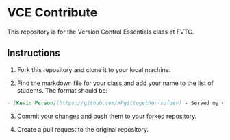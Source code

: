 
# VCE Contribute

This repository is for the Version Control Essentials class at FVTC.

## Instructions

1. Fork this repository and clone it to your local machine.

2. Find the markdown file for your class and add your name to the list of students. The format should be:

```markdown
- [Kevin Person](https://github.com/KPgittogether-sofdev) - Served my country before injuring my knee and I love sports especially the Bucks, Brewers, and the Patriots(crazy)
```

3. Commit your changes and push them to your forked repository.

4. Create a pull request to the original repository.
